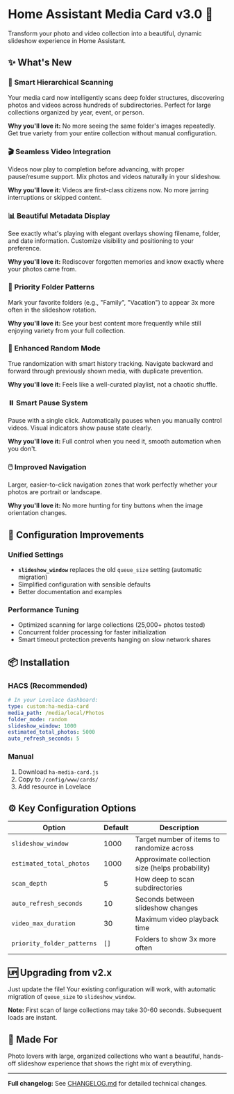 # Home Assistant Media Card v3.0 🎉

Transform your photo and video collection into a beautiful, dynamic slideshow experience in Home Assistant.

## ✨ What's New

### 🌲 Smart Hierarchical Scanning
Your media card now intelligently scans deep folder structures, discovering photos and videos across hundreds of subdirectories. Perfect for large collections organized by year, event, or person.

**Why you'll love it:** No more seeing the same folder's images repeatedly. Get true variety from your entire collection without manual configuration.

### 🎬 Seamless Video Integration
Videos now play to completion before advancing, with proper pause/resume support. Mix photos and videos naturally in your slideshow.

**Why you'll love it:** Videos are first-class citizens now. No more jarring interruptions or skipped content.

### 📊 Beautiful Metadata Display
See exactly what's playing with elegant overlays showing filename, folder, and date information. Customize visibility and positioning to your preference.

**Why you'll love it:** Rediscover forgotten memories and know exactly where your photos came from.

### 🎯 Priority Folder Patterns
Mark your favorite folders (e.g., "Family", "Vacation") to appear 3x more often in the slideshow rotation.

**Why you'll love it:** See your best content more frequently while still enjoying variety from your full collection.

### 🎲 Enhanced Random Mode
True randomization with smart history tracking. Navigate backward and forward through previously shown media, with duplicate prevention.

**Why you'll love it:** Feels like a well-curated playlist, not a chaotic shuffle.

### ⏸️ Smart Pause System
Pause with a single click. Automatically pauses when you manually control videos. Visual indicators show pause state clearly.

**Why you'll love it:** Full control when you need it, smooth automation when you don't.

### 🖱️ Improved Navigation
Larger, easier-to-click navigation zones that work perfectly whether your photos are portrait or landscape.

**Why you'll love it:** No more hunting for tiny buttons when the image orientation changes.

## 🔧 Configuration Improvements

### Unified Settings
- **`slideshow_window`** replaces the old `queue_size` setting (automatic migration)
- Simplified configuration with sensible defaults
- Better documentation and examples

### Performance Tuning
- Optimized scanning for large collections (25,000+ photos tested)
- Concurrent folder processing for faster initialization
- Smart timeout protection prevents hanging on slow network shares

## 📦 Installation

### HACS (Recommended)
```yaml
# In your Lovelace dashboard:
type: custom:ha-media-card
media_path: /media/local/Photos
folder_mode: random
slideshow_window: 1000
estimated_total_photos: 5000
auto_refresh_seconds: 5
```

### Manual
1. Download `ha-media-card.js`
2. Copy to `/config/www/cards/`
3. Add resource in Lovelace

## ⚙️ Key Configuration Options

| Option | Default | Description |
|--------|---------|-------------|
| `slideshow_window` | 1000 | Target number of items to randomize across |
| `estimated_total_photos` | 1000 | Approximate collection size (helps probability) |
| `scan_depth` | 5 | How deep to scan subdirectories |
| `auto_refresh_seconds` | 10 | Seconds between slideshow changes |
| `video_max_duration` | 30 | Maximum video playback time |
| `priority_folder_patterns` | `[]` | Folders to show 3x more often |

## 🆙 Upgrading from v2.x

Just update the file! Your existing configuration will work, with automatic migration of `queue_size` to `slideshow_window`.

**Note:** First scan of large collections may take 30-60 seconds. Subsequent loads are instant.

## 🙏 Made For

Photo lovers with large, organized collections who want a beautiful, hands-off slideshow experience that shows the right mix of everything.

---

**Full changelog:** See [CHANGELOG.md](CHANGELOG.md) for detailed technical changes.
